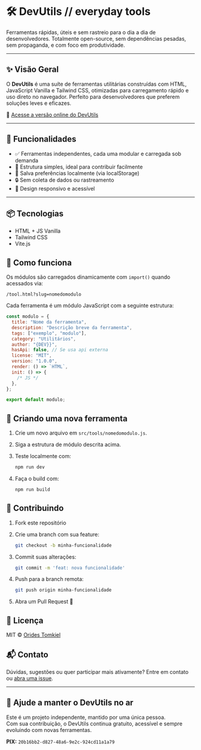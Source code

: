 # 🛠️ **DevUtils** // everyday tools

Ferramentas rápidas, úteis e sem rastreio para o dia a dia de desenvolvedores. Totalmente open-source, sem dependências pesadas, sem propaganda, e com foco em produtividade.

---

## ✨ Visão Geral

O **DevUtils** é uma suíte de ferramentas utilitárias construídas com HTML, JavaScript Vanilla e Tailwind CSS, otimizadas para carregamento rápido e uso direto no navegador. Perfeito para desenvolvedores que preferem soluções leves e eficazes.

🔗 <a href="https://devutils.tools/" target="_blank" rel="noopener noreferrer">Acesse a versão online do DevUtils</a>

---

## 🚀 Funcionalidades

- ✅ Ferramentas independentes, cada uma modular e carregada sob demanda
- 📁 Estrutura simples, ideal para contribuir facilmente
- 💾 Salva preferências localmente (via localStorage)
- 🔒 Sem coleta de dados ou rastreamento
- 📱 Design responsivo e acessível

---

## 📦 Tecnologias

- HTML + JS Vanilla
- Tailwind CSS
- Vite.js

## 🧠 Como funciona

Os módulos são carregados dinamicamente com `import()` quando acessados via:

```
/tool.html?slug=nomedomodulo
```

Cada ferramenta é um módulo JavaScript com a seguinte estrutura:

```js
const modulo = {
  title: "Nome da ferramenta",
  description: "Descrição breve da ferramenta",
  tags: ["exemplo", "modulo"],
  category: "Utilitários",
  author: "{DEV}}",
  hasApi: false, // Se usa api externa
  license: "MIT",
  version: "1.0.0",
  render: () => `HTML`,
  init: () => {
    /* JS */
  },
};

export default modulo;
```

## 🧩 Criando uma nova ferramenta

1. Crie um novo arquivo em `src/tools/nomedomodulo.js`.
2. Siga a estrutura de módulo descrita acima.
3. Teste localmente com:

   ```bash
   npm run dev
   ```

4. Faça o build com:

   ```bash
   npm run build
   ```

## 🤝 Contribuindo

1. Fork este repositório
2. Crie uma branch com sua feature:

   ```bash
   git checkout -b minha-funcionalidade
   ```

3. Commit suas alterações:

   ```bash
   git commit -m 'feat: nova funcionalidade'
   ```

4. Push para a branch remota:

   ```bash
   git push origin minha-funcionalidade
   ```

5. Abra um Pull Request 🚀

## 📄 Licença

MIT © [Orides Tomkiel](https://github.com/oridestomkiel)

## 📬 Contato

Dúvidas, sugestões ou quer participar mais ativamente? Entre em contato ou [abra uma issue](https://github.com/oridestomkiel/devutils/issues).

---

## 💜 Ajude a manter o DevUtils no ar  

Este é um projeto independente, mantido por uma única pessoa.  
Com sua contribuição, o DevUtils continua gratuito, acessível e sempre evoluindo com novas ferramentas.

**PIX:** `20b16bb2-d827-48a6-9e2c-924cd11a1a79`
